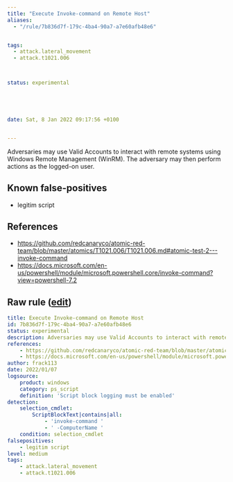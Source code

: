 ```yaml
---
title: "Execute Invoke-command on Remote Host"
aliases:
  - "/rule/7b836d7f-179c-4ba4-90a7-a7e60afb48e6"


tags:
  - attack.lateral_movement
  - attack.t1021.006



status: experimental





date: Sat, 8 Jan 2022 09:17:56 +0100


---
```


Adversaries may use Valid Accounts to interact with remote systems using Windows Remote Management (WinRM). The adversary may then perform actions as the logged-on user.

<!--more-->


## Known false-positives

* legitim script



## References

* https://github.com/redcanaryco/atomic-red-team/blob/master/atomics/T1021.006/T1021.006.md#atomic-test-2---invoke-command
* https://docs.microsoft.com/en-us/powershell/module/microsoft.powershell.core/invoke-command?view=powershell-7.2


## Raw rule ([edit](https://github.com/SigmaHQ/sigma/edit/master/rules/windows/powershell/powershell_script/posh_ps_invoke_command_remote.yml))
```yaml
title: Execute Invoke-command on Remote Host
id: 7b836d7f-179c-4ba4-90a7-a7e60afb48e6
status: experimental
description: Adversaries may use Valid Accounts to interact with remote systems using Windows Remote Management (WinRM). The adversary may then perform actions as the logged-on user. 
references:
    - https://github.com/redcanaryco/atomic-red-team/blob/master/atomics/T1021.006/T1021.006.md#atomic-test-2---invoke-command
    - https://docs.microsoft.com/en-us/powershell/module/microsoft.powershell.core/invoke-command?view=powershell-7.2
author: frack113
date: 2022/01/07
logsource:
    product: windows
    category: ps_script
    definition: 'Script block logging must be enabled'
detection:
    selection_cmdlet:
        ScriptBlockText|contains|all:
            - 'invoke-command '
            - ' -ComputerName '
    condition: selection_cmdlet
falsepositives:
    - legitim script
level: medium
tags:
    - attack.lateral_movement
    - attack.t1021.006

```
